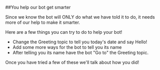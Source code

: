 ##You help our bot get smarter

Since we know the bot will ONLY do what we have told it to do, it needs more of our help to make it smarter.  

Here are a few things you can try to do to help your bot!
- Change the Greeting topic to tell you today's date and say Hello!
- Add some more ways for the bot to tell you its name
- After telling you its name have the bot "Go to" the Greeting topic.

Once you have tried a few of these we'll talk about how you did!